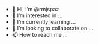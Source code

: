 - 👋 Hi, I’m @rmjspaz
- 👀 I’m interested in ...
- 🌱 I’m currently learning ...
- 💞️ I’m looking to collaborate on ...
- 📫 How to reach me ...

<!---
rmjspaz/rmjspaz is a ✨ special ✨ repository because its `README.md` (this file) appears on your GitHub profile.
You can click the Preview link to take a look at your changes.
--->

